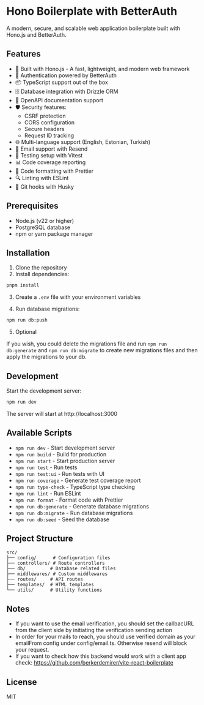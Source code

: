 # Hono Boilerplate with BetterAuth

A modern, secure, and scalable web application boilerplate built with Hono.js and BetterAuth.

## Features

- 🚀 Built with Hono.js - A fast, lightweight, and modern web framework
- 🔐 Authentication powered by BetterAuth
- 📦 TypeScript support out of the box
- 🗄️ Database integration with Drizzle ORM
- 📝 OpenAPI documentation support
- 🛡️ Security features:
  - CSRF protection
  - CORS configuration
  - Secure headers
  - Request ID tracking
- 🌐 Multi-language support (English, Estonian, Turkish)
- 📧 Email support with Resend
- 🧪 Testing setup with Vitest
- 📊 Code coverage reporting
- 🧹 Code formatting with Prettier
- 🔍 Linting with ESLint
- 🐶 Git hooks with Husky

## Prerequisites

- Node.js (v22 or higher)
- PostgreSQL database
- npm or yarn package manager

## Installation

1. Clone the repository
2. Install dependencies:

```bash
pnpm install
```

3. Create a `.env` file with your environment variables

4. Run database migrations:

```bash
npm run db:push
```

5. Optional

If you wish, you could delete the migrations file and run `npm run db:generate` and `npm run db:migrate` to create new migrations files and then apply the migrations to your db.

## Development

Start the development server:

```bash
npm run dev
```

The server will start at http://localhost:3000

## Available Scripts

- `npm run dev` - Start development server
- `npm run build` - Build for production
- `npm run start` - Start production server
- `npm run test` - Run tests
- `npm run test:ui` - Run tests with UI
- `npm run coverage` - Generate test coverage report
- `npm run type-check` - TypeScript type checking
- `npm run lint` - Run ESLint
- `npm run format` - Format code with Prettier
- `npm run db:generate` - Generate database migrations
- `npm run db:migrate` - Run database migrations
- `npm run db:seed` - Seed the database

## Project Structure

```
src/
├── config/      # Configuration files
├── controllers/ # Route controllers
├── db/         # Database related files
├── middlewares/ # Custom middlewares
├── routes/     # API routes
├── templates/  # HTML templates
└── utils/      # Utility functions
```

## Notes

- If you want to use the email verification, you should set the callbacURL from the client side by initiating the verification sending action
- In order for your mails to reach, you should use verified domain as your emailFrom config under config/email.ts. Otherwise resend will block your request.
- If you want to check how this backend would work with a client app check: https://github.com/berkerdemirer/vite-react-boilerplate

## License

MIT
